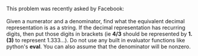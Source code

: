 This problem was recently asked by Facebook:
<br><br>
Given a numerator and a denominator, find what the equivalent decimal representation is as a string. If the decimal representation has recurring digits, then put those digits in brackets (ie <b>4/3</b> should be represented by <b>1.(3)</b> to represent 1.333...). Do not use any built in evaluator functions like python's <b>eval</b>. You can also assume that the denominator will be nonzero.
